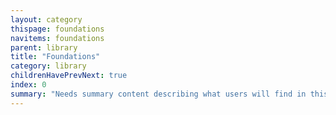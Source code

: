 ```yaml
---
layout: category
thispage: foundations
navitems: foundations
parent: library
title: "Foundations"
category: library
childrenHavePrevNext: true
index: 0
summary: "Needs summary content describing what users will find in this category"
---
```

